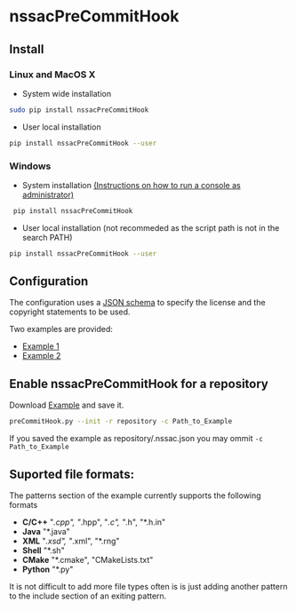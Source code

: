 # nssacPreCommitHook

## Install

### Linux and MacOS X
* System wide installation
``` sh
sudo pip install nssacPreCommitHook
```

* User local installation
``` sh
pip install nssacPreCommitHook --user
```

### Windows
* System installation [(Instructions on how to run a console as administrator)](https://www.howtogeek.com/194041/how-to-open-the-command-prompt-as-administrator-in-windows-8.1/)
``` sh
 pip install nssacPreCommitHook
```

* User local installation (not recommeded as the script path is not in the search PATH)
``` sh
pip install nssacPreCommitHook --user
```

## Configuration
The configuration uses a [JSON schema](https://github.com/NSSAC/nssacPreCommitHook/blob/master/schema/preCommitHook.json) to specify the license and the copyright statements to be used.

Two examples are provided:
  * [Example 1](https://github.com/NSSAC/nssacPreCommitHook/blob/master/schema/example.json)
  * [Example 2](https://github.com/NSSAC/nssacPreCommitHook/blob/master/test/example.json)
  
## Enable nssacPreCommitHook for a repository
Download [Example](https://github.com/NSSAC/nssacPreCommitHook/blob/master/schema/example.json) and save it. 

``` sh
preCommitHook.py --init -r repository -c Path_to_Example
```

If you saved the example as repository/.nssac.json you may ommit `-c Path_to_Example`

## Suported file formats:
The patterns section of the example currently supports the following formats
* __C/C++__ "*.cpp", "*.hpp", "*.c", "*.h", "*.h.in"
* __Java__ "*.java"
* __XML__ "*.xsd", "*.xml", "*.rng"
* __Shell__ "*.sh"
* __CMake__ "*.cmake", "CMakeLists.txt"
* __Python__ "*.py"

It is not difficult to add more file types often is is just adding another pattern to the include section of an exiting pattern.
